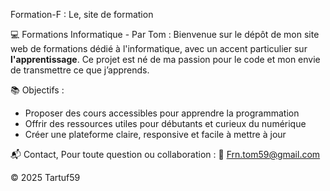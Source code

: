 Formation-F : Le, site de formation

💻 Formations Informatique - Par Tom :
Bienvenue sur le dépôt de mon site web de formations dédié à l'informatique, avec un accent particulier sur **l'apprentissage**. Ce projet est né de ma passion pour le code et mon envie de transmettre ce que j’apprends.

📚 Objectifs :
- Proposer des cours accessibles pour apprendre la programmation
- Offrir des ressources utiles pour débutants et curieux du numérique
- Créer une plateforme claire, responsive et facile à mettre à jour

📬 Contact, Pour toute question ou collaboration :
📧 Frn.tom59@gmail.com

© 2025 Tartuf59
